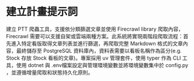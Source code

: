 # 建立計畫提示詞

建立 PTT 爬蟲工具，支援依分類篩選文章並使用 Firecrawl library 爬取內容，Firecrawl 需要可以支援自架或雲端兩種方案。此系統將實現兩階段爬取流程：首先進入特定看版取得文章列表並進行篩選，再爬取完整 Markdown 格式的文章內容，最終儲存至 PostgreSQL 資料庫內，資料表需要以看板名稱作為區分(e.g. Stock 存放 Stock 看板的文章)。專案採用 uv 管理套件，使用 typer 作為 CLI 工具，使用 dotnet 與 .env檔案設定與管理環境變數並將環境變數集中於 config.py ，並遵循增量爬取和狀態持久化原則。